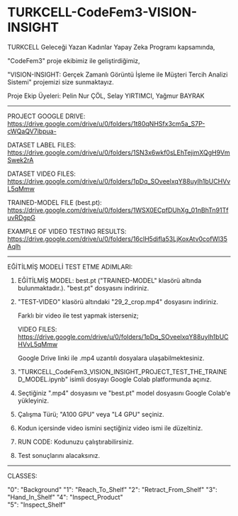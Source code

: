 # TURKCELL-CodeFem3-VISION-INSIGHT

TURKCELL Geleceği Yazan Kadınlar Yapay Zeka Programı kapsamında, 

"CodeFem3" proje ekibimiz ile geliştirdiğimiz,

"VISION-INSIGHT: Gerçek Zamanlı Görüntü İşleme ile Müşteri Tercih Analizi Sistemi" projemizi size sunmaktayız.

Proje Ekip Üyeleri: Pelin Nur ÇÖL, Selay YIRTIMCI, Yağmur BAYRAK

----------------------------------------------------------------------

PROJECT GOOGLE DRIVE: https://drive.google.com/drive/u/0/folders/1t80qNHSfx3cm5a_S7P-cWQaQV7ibpua-

DATASET LABEL FILES: https://drive.google.com/drive/u/0/folders/1SN3x6wkf0sLEhTejimXQgH9VmSwek2rA

DATASET VIDEO FILES: https://drive.google.com/drive/u/0/folders/1pDq_SOveelxqY88uyIh1bUCHVvL5qMmw

TRAINED-MODEL FILE (best.pt): https://drive.google.com/drive/u/0/folders/1WSX0ECpfDUhXg_01nBhTn91TfuvRDgpG

EXAMPLE OF VIDEO TESTING RESULTS: https://drive.google.com/drive/u/0/folders/16cIH5difla53LjKoxAtv0cofWl35Aqlh

----------------------------------------------------------------------

EĞİTİLMİŞ MODELİ TEST ETME ADIMLARI:

1. EĞİTİLMİŞ MODEL: best.pt ("TRAINED-MODEL" klasörü altında bulunmaktadır.). "best.pt" dosyasını indiriniz.

2. "TEST-VIDEO" klasörü altındaki "29_2_crop.mp4" dosyasını indiriniz.

    Farklı bir video ile test yapmak isterseniz;

    VIDEO FILES: https://drive.google.com/drive/u/0/folders/1pDq_SOveelxqY88uyIh1bUCHVvL5qMmw

    Google Drive linki ile .mp4 uzantılı dosyalara ulaşabilmektesiniz.

3. "TURKCELL_CodeFem3_VISION_INSIGHT_PROJECT_TEST_THE_TRAINED_MODEL.ipynb" isimli dosyayı Google Colab platformunda açınız.

4. Seçtiğiniz ".mp4" dosyasını ve "best.pt" model dosyasını Google Colab'e yükleyiniz.

5. Çalışma Türü; "A100 GPU" veya "L4 GPU" seçiniz.

6. Kodun içersinde video ismini seçtiğiniz video ismi ile düzeltiniz.

7. RUN CODE: Kodunuzu çalıştırabilirsiniz.
   
8. Test sonuçlarını alacaksınız.

----------------------------------------------------------------------

CLASSES:

"0": "Background"
"1": "Reach_To_Shelf"
"2": "Retract_From_Shelf"
"3": "Hand_In_Shelf"
"4": "Inspect_Product"  
"5": "Inspect_Shelf"

